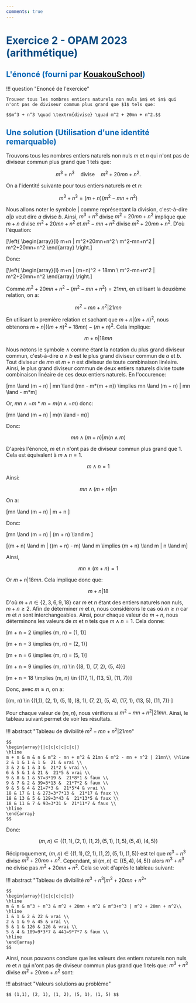 ```yaml
---
comments: true
---
```


# <span style="color:#074b83"> Exercice 2 - OPAM 2023 (arithmétique) </span>

## <span style="color:#0a69b7">L'énoncé (fourni par [KouakouSchool](https://www.youtube.com/@kouakouschool))</span>

!!! question "Enoncé de l'exercice"

	Trouver tous les nombres entiers naturels non nuls $m$ et $n$ qui n'ont pas de diviseur commun plus grand que $1$ tels que:

	$$m^3 + n^3 \quad \textrm{divise} \quad m^2 + 20mn + n^2.$$

## <span style="color:#0a69b7">Une solution (Utilisation d'une identité remarquable)</span>

Trouvons tous les nombres entiers naturels non nuls $m$ et $n$ qui n'ont pas de diviseur commun plus grand que $1$ tels que:

$$
m^3 + n^3 \quad \textrm{divise} \quad m^2 + 20mn + n^2.
$$

On a l'identité suivante pour tous entiers naturels $m$ et $n$:

$$
m^3 + n^3 = (m+n)(m^2-mn+n^2)
$$

Nous allons noter le symbole $|$ comme représentant la division, c'est-à-dire $a|b$ veut dire $a$ divise $b$.
Ainsi, $m^3 + n^3$ divise $m^2+20mn+n^2$ implique que $m+n$ divise $m^2+20mn+n^2$ et $m^2-mn+n^2$ divise $m^2+20mn+n^2$. D'où l'équation:

\[\left\{
	\begin{array}{l}
	m+n | m^2+20mn+n^2 \\
	m^2-mn+n^2 | m^2+20mn+n^2
	\end{array}
\right.\]

Donc:

\[\left\{
	\begin{array}{l}
	m+n | (m+n)^2 + 18mn \\
	m^2-mn+n^2 | m^2+20mn+n^2
	\end{array}
\right.\]

Comme $m^2+20mn+n^2 - (m^2-mn+n^2) = 21mn$, en utilisant la deuxième relation, on a:

$$ m^2-mn+n^2 | 21mn $$

En utilisant la première relation et sachant que $m + n | (m + n)^2$, nous obtenons $m+n | ((m+n)^2 + 18mn) - (m+n)^2$. Cela implique:

$$ m+n | 18mn $$

Nous notons le symbole $\land$ comme étant la notation du plus grand diviseur commun, c'est-à-dire $a \land b$ est le plus grand diviseur commun de $a$ et $b$. Tout diviseur de $mn$ et $m+n$ est diviseur de toute combinaison linéaire. Ainsi, le plus grand diviseur commun de deux entiers naturels divise toute combinaison linéaire de ces deux entiers naturels. En l'occurence:

\[mn \land (m + n)  | mn \land (mn - m*(m + n)) \implies mn \land (m + n)  | mn \land - m*m\]

Or, $mn \land - m*m = m(n \land - m)$ donc:

\[mn \land (m + n)  | m(n \land - m)\]

Donc:

$$
mn \land (m + n)  | m(n \land m)
$$

D'après l'énoncé, $m$ et $n$ n'ont pas de diviseur commun plus grand que 1. Cela est équivalent à $m \land n = 1$.

$$
m \land n = 1
$$

Ainsi:

$$
mn \land (m + n)  | m
$$

On a:

\[mn \land (m + n)  | m + n \]

Donc:

\[mn \land (m + n)  | (m + n) \land m \]

\[(m + n) \land m | ((m + n) - m) \land m \implies (m + n) \land m | n \land m\]

Ainsi,

$$
mn \land (m + n)  = 1
$$

Or $m+n | 18mn$. Cela implique donc que:

$$
m+n | 18
$$

D'où $m + n \in \{2, 3, 6, 9, 18\}$ car $m$ et $n$ étant des entiers naturels non nuls, $m + n \geq 2$. Afin de déterminer $m$ et $n$, nous considérons le cas où $m \geq n$ car $m$ et $n$ sont interchangeables. Ainsi, pour chaque valeur de $m+n$, nous déterminons les valeurs de $m$ et $n$ tels que $m \land n = 1$.
Cela donne:

\[m + n = 2 \implies (m, n) = (1, 1)\]

\[m + n = 3 \implies (m, n) = (2, 1)\]

\[m + n = 6 \implies (m, n) = (5, 1)\]

\[m + n = 9 \implies (m, n) \in \{(8, 1), (7, 2), (5, 4)\}\]

\[m + n = 18 \implies (m, n) \in \{(17, 1), (13, 5), (11, 7)\}\]

Donc, avec $m \geq n$, on a:

\[(m, n) \in \{(1,1), (2, 1), (5, 1), (8, 1), (7, 2), (5, 4), (17, 1), (13, 5), (11, 7)\} \]

Pour chaque valeur de $(m, n)$, nous vérifions si $m^2 - mn + n^2 | 21mn$. Ainsi, le tableau suivant permet de voir les résultats.

!!! abstract "Tableau de divibilité $m^2 - mn + n^2 | 21mn$"

	$$
	\begin{array}{|c|c|c|c|c|c|}
	\hline
	m + n & m & n & m^2 - mn + n^2 & 21mn & m^2 - mn + n^2 | 21mn\\ \hline
	2 & 1 & 1 & 1 &  21 & vrai \\
	3 & 2 & 1 & 3 &  21*2 & vrai \\
	6 & 5 & 1 & 21 &  21*5 & vrai \\
	9 & 8 & 1 & 57=3*19 &  21*8*1 & faux \\
	9 & 7 & 2 & 39=3*13 &  21*7*2 & faux \\
	9 & 5 & 4 & 21=7*3 &  21*5*4 & vrai \\
	18 & 17 & 1 & 273=3*7*13 &  21*17 & faux \\
	18 & 13 & 5 & 129=3*43 &  21*13*5 & faux \\
	18 & 11 & 7 & 93=3*31 &  21*11*7 & faux \\
	\hline
	\end{array}
	$$

Donc:

$$
(m, n) \in \{(1,1), (2, 1), (1, 2), (5, 1), (1, 5), (5, 4), (4, 5) \}
$$

Réciproquement, $(m,n) \in \{(1,1), (2, 1), (1, 2), (5, 1), (1, 5)\}$ est tel que $m^3+n^3$ divise $m^2+20mn+n^2$. Cependant,
si $(m,n) \in \{(5, 4), (4, 5)\}$ alors $m^3+n^3$ ne divise pas $m^2+20mn+n^2$. Cela se voit d'après le tableau suivant:

!!! abstract "Tableau de divibilité  $m^3+n^3 | m^2 + 20mn + n^2$"

	$$
	\begin{array}{|c|c|c|c|c|}
	\hline
	m & n & m^3 + n^3 & m^2 + 20mn + n^2 & m^3+n^3 | m^2 + 20mn + n^2\\ \hline
	1 & 1 & 2 & 22 & vrai \\
	2 & 1 & 9 & 45 & vrai \\
	5 & 1 & 126 & 126 & vrai \\
	5 & 4 & 189=9*3*7 & 441=9*7*7 & faux \\
	\hline
	\end{array}
	$$

Ainsi, nous pouvons conclure que les valeurs des entiers naturels non nuls $m$ et $n$ qui n'ont pas de diviseur commun plus grand que $1$ tels que: $m^3 + n^3$ divise $m^2+20mn+n^2$ sont:

!!! abstract "Valeurs solutions au problème"

	$$ (1,1), (2, 1), (1, 2), (5, 1), (1, 5) $$
